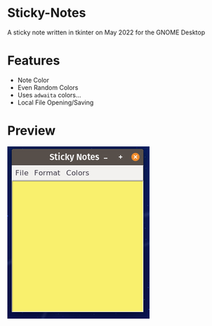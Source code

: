 # Sticky-Notes
A sticky note written in tkinter on May 2022 for the GNOME Desktop

# Features
- Note Color
- Even Random Colors
- Uses `adwaita` colors...
- Local File Opening/Saving

# Preview
![master](sticky.png)
